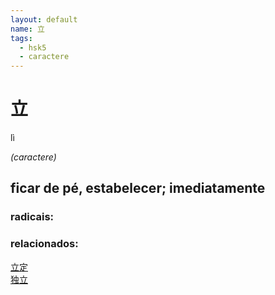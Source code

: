 ```yaml
--- 
layout: default
name: 立 
tags: 
  - hsk5
  - caractere
--- 
```

# 立 
lì  
 
*(caractere)*  
## ficar de pé, estabelecer; imediatamente 
### radicais: 
### relacionados: 
[立定](/zhengshidu/outras/立定)  
[独立](/zhengshidu/hsk4/独立)  
